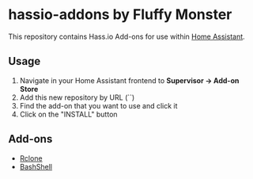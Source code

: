 # hassio-addons by Fluffy Monster

This repository contains Hass.io Add-ons for use within [Home Assistant](https://www.home-assistant.io/hassio/). 

## Usage

1. Navigate in your Home Assistant frontend to __Supervisor -> Add-on Store__
2. Add this new repository by URL (``)
3. Find the add-on that you want to use and click it
4. Click on the "INSTALL" button

## Add-ons

* [Rclone](rclone/README.md)
* [BashShell](bash/README.md)


